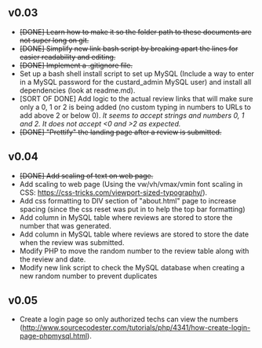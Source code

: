 v0.03
-----

 - ~~[DONE] Learn how to make it so the folder path to these documents are not super long on git.~~
 - ~~[DONE] Simplify new link bash script by breaking apart the lines for easier readability and editing.~~
 - ~~[DONE] Implement a .gitignore file.~~
 - Set up a bash shell install script to set up MySQL (Include a way to enter in a MySQL password for the custard_admin MySQL user) and install all dependencies (look at readme.md).
 - [SORT OF DONE] Add logic to the actual review links that will make sure only a 0, 1 or 2 is being added (no custom typing in numbers to URLs to add above 2 or below 0). *It seems to accept strings and numbers 0, 1 and 2. It does not accept <0 and >2 as expected.*
 - ~~[DONE] "Prettify" the landing page after a review is submitted.~~

v0.04
-----

 - ~~[DONE] Add scaling of text on web page.~~
 - Add scaling to web page (Using the vw/vh/vmax/vmin font scaling in CSS: https://css-tricks.com/viewport-sized-typography/).
 - Add css formatting to DIV section of "about.html" page to increase spacing (since the css reset was put in to help the top bar formatting)
 - Add column in MySQL table where reviews are stored to store the number that was generated.
 - Add column in MySQL table where reviews are stored to store the date when the review was submitted.
 - Modify PHP to move the random number to the review table along with the review and date.
 - Modify new link script to check the MySQL database when creating a new random number to prevent duplicates

v0.05
-----

 - Create a login page so only authorized techs can view the numbers (http://www.sourcecodester.com/tutorials/php/4341/how-create-login-page-phpmysql.html).
